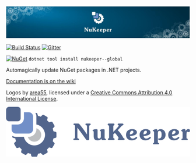 <p align="center"><img src="./assets/NuKeeperTopBar.jpg"></p>


[![Build Status](https://travis-ci.org/NuKeeperDotNet/NuKeeper.svg?branch=master)](https://travis-ci.org/NuKeeperDotNet/NuKeeper/)
[![Gitter](https://img.shields.io/gitter/room/NuKeeperDotNet/Lobby.js.svg?maxAge=2592000)](https://gitter.im/NuKeeperDotNet/Lobby)


[![NuGet](https://img.shields.io/nuget/v/NuKeeper.svg?maxAge=3600)](https://www.nuget.org/packages/NuKeeper/)
`dotnet tool install nukeeper--global`


Automagically update NuGet packages in .NET projects.

[Documentation is on the wiki](https://github.com/NuKeeperDotNet/NuKeeper/wiki)

Logos by [area55](https://github.com/area55git), licensed under a [Creative Commons Attribution 4.0 International License](https://creativecommons.org/licenses/by/4.0/).

<p align="center">
  <img src="https://github.com/NuKeeperDotNet/NuKeeper/blob/master/assets/Footer.svg" />
</p>
